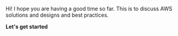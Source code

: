 Hi! I hope you are having a good time so far.
This is to discuss AWS solutions and designs and best practices.

**Let's get started**
